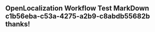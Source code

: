 <properties
ms.topic="hero-topic"
ms.test1="hero-topic"
ms.test2="test"/>


## OpenLocalization Workflow Test MarkDown c1b56eba-c53a-4275-a2b9-c8abdb55682b thanks!



<!--HONumber=Jul16_HO5-->


